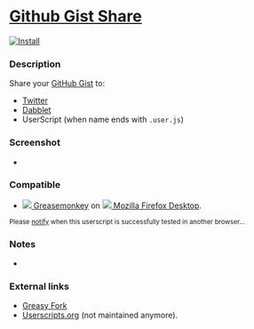 # [Github Gist Share](https://github.com/jerone/UserScripts/tree/master/Github_Gist_Share)

[![Install](https://f.cloud.github.com/assets/55841/2181486/f1683d62-9752-11e3-93cf-3213c1405216.jpg)](https://github.com/jerone/UserScripts/raw/master/Github_Gist_Share/157850.user.js)

### Description

Share your [GitHub Gist](https://gist.github.com) to:

* [Twitter](http://twitter.com)
* [Dabblet](http://dabblet.com)
* UserScript (when name ends with `.user.js`)

### Screenshot

 -

### Compatible

* [![](http://i.imgur.com/IOKeLzP.png) Greasemonkey](https://addons.mozilla.org/en-US/firefox/addon/greasemonkey/) on [![](http://i.imgur.com/JuYGnoB.png) Mozilla Firefox Desktop](http://www.mozilla.org/en-US/firefox/fx/#desktop).

<sub>Please [notify](https://github.com/jerone/UserScripts/issues/new) when this userscript is successfully tested in another browser...</sub>

### Notes

 -

### External links

* [Greasy Fork](https://greasyfork.org/scripts/54)
* [Userscripts.org](http://userscripts.org/scripts/show/157850) (not maintained anymore).
